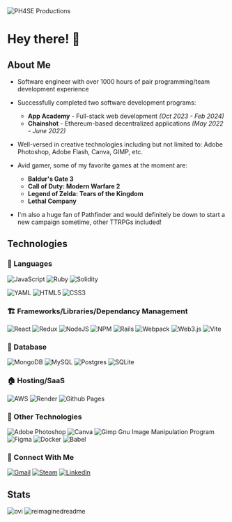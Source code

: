 
<picture>
 <source media="(prefers-color-scheme: dark)" srcset="https://github.com/PlasmaNuke/PlasmaNuke/assets/5847452/601d3485-53a3-483e-b37d-36181fa64e06">
 <source media="(prefers-color-scheme: light)" srcset="https://github.com/PlasmaNuke/PlasmaNuke/assets/5847452/9d1b4bc5-dabb-43a7-9b4f-17af9d52367e">
 <img alt="PH4SE Productions" src="https://github.com/PlasmaNuke/PlasmaNuke/assets/5847452/601d3485-53a3-483e-b37d-36181fa64e06">
</picture>


# Hey there! :wave:
## About Me
- Software engineer with over 1000 hours of pair programming/team development experience

- Successfully completed two software development programs:
  - **App Academy** -  Full-stack web development *(Oct 2023 - Feb 2024)* 
  - **Chainshot** -  Ethereum-based decentralized applications *(May 2022 - June 2022)*

 - Well-versed in creative technologies including but not limited to: Adobe Photoshop, Adobe Flash, Canva, GIMP, etc.

 - Avid gamer, some of my favorite games at the moment are:
   - **Baldur's Gate 3**
   - **Call of Duty: Modern Warfare 2**
   - **Legend of Zelda: Tears of the Kingdom**
   - **Lethal Company**
  
- I'm also a huge fan of Pathfinder and would definitely be down to start a new campaign sometime, other TTRPGs included!

## Technologies

### 🔣 Languages
![JavaScript](https://img.shields.io/badge/javascript-%23323330.svg?style=for-the-badge&logo=javascript&logoColor=%23F7DF1E) 
![Ruby](https://img.shields.io/badge/ruby-%23CC342D.svg?style=for-the-badge&logo=ruby&logoColor=white)
![Solidity](https://img.shields.io/badge/Solidity-%23363636.svg?style=for-the-badge&logo=solidity&logoColor=white)
<!--- ![Python](https://img.shields.io/badge/python-3670A0?style=for-the-badge&logo=python&logoColor=ffdd54)
![Java](https://img.shields.io/badge/java-%23ED8B00.svg?style=for-the-badge&logo=openjdk&logoColor=white) --->
![YAML](https://img.shields.io/badge/yaml-%23ffffff.svg?style=for-the-badge&logo=yaml&logoColor=151515)
![HTML5](https://img.shields.io/badge/html5-%23E34F26.svg?style=for-the-badge&logo=html5&logoColor=white) 
![CSS3](https://img.shields.io/badge/css3-%231572B6.svg?style=for-the-badge&logo=css3&logoColor=white)

### 🏗️ Frameworks/Libraries/Dependancy Management
![React](https://img.shields.io/badge/react-%2320232a.svg?style=for-the-badge&logo=react&logoColor=%2361DAFB)
![Redux](https://img.shields.io/badge/redux-%23593d88.svg?style=for-the-badge&logo=redux&logoColor=white)
![NodeJS](https://img.shields.io/badge/node.js-6DA55F?style=for-the-badge&logo=node.js&logoColor=white)
![NPM](https://img.shields.io/badge/NPM-%23CB3837.svg?style=for-the-badge&logo=npm&logoColor=white)
![Rails](https://img.shields.io/badge/rails-%23CC0000.svg?style=for-the-badge&logo=ruby-on-rails&logoColor=white)
![Webpack](https://img.shields.io/badge/webpack-%238DD6F9.svg?style=for-the-badge&logo=webpack&logoColor=black)
![Web3.js](https://img.shields.io/badge/web3.js-F16822?style=for-the-badge&logo=web3.js&logoColor=white)
![Vite](https://img.shields.io/badge/vite-%23646CFF.svg?style=for-the-badge&logo=vite&logoColor=white)

### 💾 Database
![MongoDB](https://img.shields.io/badge/MongoDB-%234ea94b.svg?style=for-the-badge&logo=mongodb&logoColor=white)
![MySQL](https://img.shields.io/badge/mysql-4479A1.svg?style=for-the-badge&logo=mysql&logoColor=white)
![Postgres](https://img.shields.io/badge/postgres-%23316192.svg?style=for-the-badge&logo=postgresql&logoColor=white)
![SQLite](https://img.shields.io/badge/sqlite-%2307405e.svg?style=for-the-badge&logo=sqlite&logoColor=white)

### 🏠 Hosting/SaaS
![AWS](https://img.shields.io/badge/AWS-%23FF9900.svg?style=for-the-badge&logo=amazon-aws&logoColor=white)
![Render](https://img.shields.io/badge/Render-%46E3B7.svg?style=for-the-badge&logo=render&logoColor=white)
![Github Pages](https://img.shields.io/badge/github%20pages-121013?style=for-the-badge&logo=github&logoColor=white)

### 📎 Other Technologies
![Adobe Photoshop](https://img.shields.io/badge/adobe%20photoshop-%2331A8FF.svg?style=for-the-badge&logo=adobe%20photoshop&logoColor=white)
![Canva](https://img.shields.io/badge/Canva-%2300C4CC.svg?style=for-the-badge&logo=Canva&logoColor=white)
![Gimp Gnu Image Manipulation Program](https://img.shields.io/badge/Gimp-657D8B?style=for-the-badge&logo=gimp&logoColor=FFFFFF)
![Figma](https://img.shields.io/badge/figma-%23F24E1E.svg?style=for-the-badge&logo=figma&logoColor=white)
![Docker](https://img.shields.io/badge/docker-%230db7ed.svg?style=for-the-badge&logo=docker&logoColor=white)
![Babel](https://img.shields.io/badge/Babel-F9DC3e?style=for-the-badge&logo=babel&logoColor=black)

### 🤝 Connect With Me
[![Gmail](https://img.shields.io/badge/Gmail-D14836?style=for-the-badge&logo=gmail&logoColor=white)](mailto:peter.l.nolan@gmail.com)
[![Steam](https://img.shields.io/badge/steam-%23000000.svg?style=for-the-badge&logo=steam&logoColor=white)](https://steamcommunity.com/id/plasmanuke/)
[![LinkedIn](https://img.shields.io/badge/linkedin-%230077B5.svg?style=for-the-badge&logo=linkedin&logoColor=white)](https://www.linkedin.com/in/peter-nolan-45828b2ab/)

## Stats

<img src="https://github-readme-stats.vercel.app/api/top-langs?username=plasmanuke&show_icons=true&locale=en&layout=compact&theme=chartreuse-dark" alt="ovi" />
<img src="https://myreadme.vercel.app/api/embed/plasmanuke?panels=userstatistics,toprepositories,commitgraph" alt="reimaginedreadme" />
